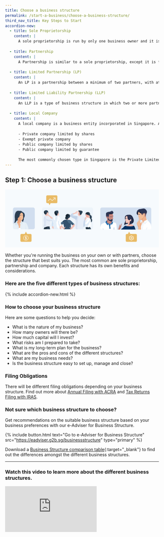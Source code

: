 ```yaml
---
title: Choose a business structure
permalink: /start-a-business/choose-a-business-structure/
third_nav_title: Key Steps to Start
accordion-new:
  - title: Sole Proprietorship
    content: |
      A sole proprietorship is run by only one business owner and it is the simplest type of business structure. While a sole proprietor has complete control over the business and its operations, he is also personally responsible for all debts and legal actions against the business.

  - title: Partnership
    content: |
      A Partnership is similar to a sole proprietorship, except it is formed by two or more partners (capped at 20).

  - title: Limited Partnership (LP)
    content: |
      An LP is a partnership between a minimum of two partners, with at least one general partner and one limited partner and does not have a separate legal entity from the partners. A general partner is responsible for the actions of the LP and is liable for all its debts and obligations. A limited partner is not liable for the LP's debts and obligations beyond his agreed contribution, provided he does not take part in the management of the business.

  - title: Limited Liability Partnership (LLP)
    content: |
      An LLP is a type of business structure in which two or more partners incorporate an entity separate from themselves. A partner of the LLP cannot be held personally liable for the actions of any other partners. Thus, every partner is personally responsible for any liabilities that arise from their own actions.

  - title: Local Company
    content: |
      A local company is a business entity incorporated in Singapore. A company has the right to own property, has perpetual succession and can sue or be sued in its own name. There are 4 different types of companies:

      - Private company limited by shares
      - Exempt private company
      - Public company limited by shares
      - Public company limited by guarantee

      The most commonly chosen type in Singapore is the Private Limited Company. Click [here](https://www.acra.gov.sg/how-to-guides/setting-up-a-local-company/determining-the-company-type){:target="_blank"} to understand more about the different types of companies.
---
```


## Step 1: Choose a business structure

![Start Biz Structure](/images/start/StartSJ_BusinessStructure.jpg)

Whether you're running the business on your own or with partners, choose the structure that best suits you. The most common are sole proprietorship, partnership and company. Each structure has its own benefits and considerations.

### Here are the five different types of business structures:

{% include accordion-new.html %}

### How to choose your business structure

Here are some questions to help you decide:

- What is the nature of my business?
- How many owners will there be?
- How much capital will I invest?
- What risks am I prepared to take?
- What is my long-term plan for the business?
- What are the pros and cons of the different structures?
- What are my business needs?
- Is the business structure easy to set up, manage and close?

### Filing Obligations

There will be different filing obligations depending on your business structure. Find out more about [Annual Filing with ACRA](/run-and-grow/annual-returns/) and [Tax Returns Filing with IRAS](/run-and-grow/taxes-and-gst/).

### Not sure which business structure to choose?

Get recommendations on the suitable business structure based on your business preferences with our e-Adviser for Business Structure.

{% include button.html text="Go to e-Adviser for Business Structure" src="https://eadviser.g2b.sg/businessstructure" type="primary" %}

Download a [Business Structure comparison table](/images/start/Types_of_Business_Entities_Apr21.pdf){:target="_blank"} to find out the differences amongst the different business structures.

---

### Watch this video to learn more about the different business structures.

<div class="bp-youtube">
  <iframe src="https://www.youtube.com/embed/AUDy57BK-rU" frameborder="0" allow="autoplay; encrypted-media" allowfullscreen>  </iframe>
</div>
